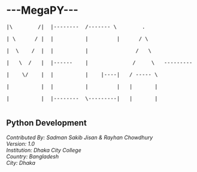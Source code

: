 <h1>---MegaPY---</h1>

<pre>
|\        /|  |--------  /------- \        .                 |-------\   \       / <br>
| \      / |  |          |         |      / \                |        |   \     /  <br>
|  \    /  |  |          |               /   \               |        |    \   /   <br>
|   \  /   |  |------    |              /     \   ---------  |-------/      \ /    <br>
|    \/    |  |          |    |----|   / ----- \             |               |     <br>
|          |  |          |         |   |       |             |               |     <br>
|          |  |--------  \---------|   |       |             |               |     <br>
</pre>


<h2>Python Development</h2>

<address>
Contributed By: Sadman Sakib Jisan & Rayhan Chowdhury <br>
Version: 1.0 <br>
Institution: Dhaka City College <br>
Country: Bangladesh <br>
City: Dhaka <br>
</address>
